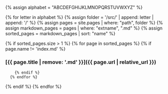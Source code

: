 {% assign alphabet = "ABCDEFGHIJKLMNOPQRSTUVWXYZ" %}

{% for letter in alphabet %}
  {% assign folder = '/src/' | append: letter | append: '/' %}
  {% assign pages = site.pages | where: "path", folder %}
  {% assign markdown_pages = pages | where: "extname", ".md" %}
  {% assign sorted_pages = markdown_pages | sort: "name" %}
  
  {% if sorted_pages.size > 1 %}
      {% for page in sorted_pages %}
        {% if page.name != 'index.md' %}
### [{{ page.title | remove: '.md' }}]({{ page.url | relative_url }})
        {% endif %}
      {% endfor %}
  {% endif %}
{% endfor %}